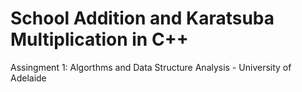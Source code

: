 # School Addition and Karatsuba Multiplication in C++


Assingment 1: Algorthms and Data Structure Analysis - University of Adelaide
